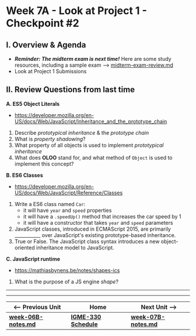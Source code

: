# Week 7A - Look at Project 1 - Checkpoint #2

## I. Overview & Agenda
- ***Reminder: The midterm exam is next time!*** Here are some study resources, including a sample exam --> [midterm-exam-review.md](../exams/midterm-exam-review.md)
- Look at Project 1 Submissions

## II. Review Questions <a id="review-questions"></a> from last time

**A. ES5 Object Literals**
- https://developer.mozilla.org/en-US/docs/Web/JavaScript/Inheritance_and_the_prototype_chain
1. Describe *prototypical inheritance* & the *prototype chain*
2. What is *property shadowing*?
3. What property of all objects is used to implement *prototypical inheritance*
4. What does **OLOO** stand for, and what method of `Object` is used to implement this concept?

**B. ES6 Classes**
- https://developer.mozilla.org/en-US/docs/Web/JavaScript/Reference/Classes
1. Write a ES6 class named `Car`:
    - it will have `year` and `speed` properties
    - it will have a `.speedUp()` method that increases the car speed by 1
    - it will have a constructor that takes `year` and `speed` parameters
2. JavaScript classes, introduced in ECMAScript 2015, are primarily ___________ over JavaScript's existing prototype-based inheritance. 
3. True or False. The JavaScript class syntax introduces a new object-oriented inheritance model to JavaScript.

**C. JavaScript runtime**
- https://mathiasbynens.be/notes/shapes-ics
1. What is the purpose of a JS engine *shape*?
<hr><hr>

| <-- Previous Unit | Home | Next Unit -->
| --- | --- | --- 
| [**week-06B-notes.md**](week-06B-notes.md)     |  [**IGME-330 Schedule**](../schedule.md) | [**week-07B-notes.md**](week-07B-notes.md)
